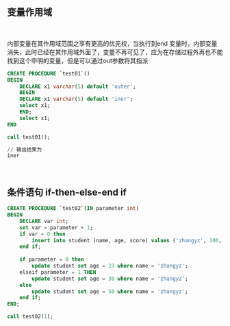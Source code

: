 
## 变量作用域

<br/>

内部变量在其作用域范围之享有更高的优先权，当执行到end 变量时，内部变量消失，此时已经在其作用域外面了，变量不再可见了，应为在存储过程外再也不能找到这个申明的变量，但是可以通过out参数将其指派

```sql
CREATE PROCEDURE `test01`()
BEGIN
    DECLARE x1 varchar(5) default 'outer';
    BEGIN
	DECLARE x1 varchar(5) default 'iner';
	select x1;
    END;
    select x1;
END

call test01();

// 输出结果为
iner
```

<br/>

## 条件语句 if-then-else-end if

```sql
CREATE PROCEDURE `test02`(IN parameter int)
BEGIN
    DECLARE var int;
    set var = parameter + 1;
    if var = 0 then
        insert into student (name, age, score) values ('zhangyz', 100, 100);
    end if;
    
    if parameter = 0 then
        update student set age = 23 where name = 'zhangyz';
    elseif parameter = 1 THEN
        update student set age = 30 where name = 'zhangyz';
    else 
        update student set age = 50 where name = 'zhangyz';
    end if;
END;

call test02(1);
```
